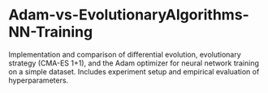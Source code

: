# Adam-vs-EvolutionaryAlgorithms-NN-Training
Implementation and comparison of differential evolution, evolutionary strategy (CMA-ES 1+1), and the Adam optimizer for neural network training on a simple dataset. Includes experiment setup and empirical evaluation of hyperparameters.
